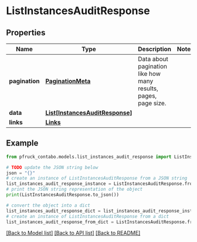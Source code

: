 # ListInstancesAuditResponse


## Properties

Name | Type | Description | Notes
------------ | ------------- | ------------- | -------------
**pagination** | [**PaginationMeta**](PaginationMeta.md) | Data about pagination like how many results, pages, page size. | 
**data** | [**List[InstancesAuditResponse]**](InstancesAuditResponse.md) |  | 
**links** | [**Links**](Links.md) |  | 

## Example

```python
from pfruck_contabo.models.list_instances_audit_response import ListInstancesAuditResponse

# TODO update the JSON string below
json = "{}"
# create an instance of ListInstancesAuditResponse from a JSON string
list_instances_audit_response_instance = ListInstancesAuditResponse.from_json(json)
# print the JSON string representation of the object
print(ListInstancesAuditResponse.to_json())

# convert the object into a dict
list_instances_audit_response_dict = list_instances_audit_response_instance.to_dict()
# create an instance of ListInstancesAuditResponse from a dict
list_instances_audit_response_from_dict = ListInstancesAuditResponse.from_dict(list_instances_audit_response_dict)
```
[[Back to Model list]](../README.md#documentation-for-models) [[Back to API list]](../README.md#documentation-for-api-endpoints) [[Back to README]](../README.md)


